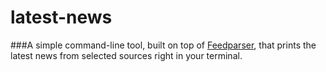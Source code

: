 latest-news
===========

###A simple command-line tool, built on top of [Feedparser](https://github.com/danmactough/node-feedparser), that prints the latest news from selected sources right in your terminal.
